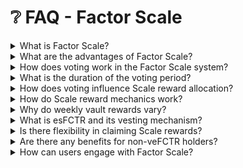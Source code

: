 # ❔ FAQ - Factor Scale

<details>

<summary>What is Factor Scale?</summary>

Factor Scale is a governance mechanism for [veFCTR](../fctr-token/#vefctr) holders, allowing them to vote on the allocation of Scale rewards to various strategies on a weekly basis.&#x20;

To ensure equitable distribution of emissions, Factor Scale implements TVL milestones whereby every subsequent TVL target achieved unlocks more [FCTR](../fctr-token/#fctr) rewards in the next epoch.

More info can be found on our [Factor Scale](./) Docs.

</details>

<details>

<summary>What are the advantages of Factor Scale?</summary>

The system offers decentralized governance, stimulating community engagement through governance objectivity and efficiency. It also provides strong incentives for [veFCTR](../fctr-token/#vefctr) holders through significant [esFCTR](../fctr-token/#esfctr) allocations.

</details>

<details>

<summary>How does voting work in the Factor Scale system?</summary>

Voting is community-driven and weighted, meaning [veFCTR](../fctr-token/#vefctr) holders can spread their votes across multiple strategies. The voting process is detailed [here](./#voting-process).

</details>

<details>

<summary>What is the duration of the voting period?</summary>

The voting period lasts 72 hours within a weekly epoch, providing ample time for stakeholder participation.

</details>

<details>

<summary>How does voting influence Scale reward allocation?</summary>

Voting with [veFCTR](../fctr-token/#vefctr) influences how weekly Scale rewards are allocated among different vaults. The percentage of votes a vault receives directly impacts its share of the rewards.

</details>

<details>

<summary>How do Scale reward mechanics work?</summary>

Stakeholders use their [veFCTR](../fctr-token/#vefctr) to vote on the allocation of weekly Scale rewards across different vaults. The rewards a vault receives depend on its share of the total votes. The mechanics involve:

* Higher [veFCTR](../fctr-token/#vefctr) holdings leading to increased individual rewards.
* Reward variance based on weekly voting outcomes.
* A multiplier effect on rewards for [veFCTR](../fctr-token/#vefctr) holders (e.g., a 2.5x multiplier depending on vault participation).

</details>

<details>

<summary>Why do weekly vault rewards vary?</summary>

Weekly vault rewards vary based on the outcomes of the [voting process](./#voting-process) as well as [emission milestones](./#fctr-emission-milestones), reflecting the community's consensus on which vaults should receive more or less of the total rewards.

</details>

<details>

<summary>What is esFCTR and its vesting mechanism?</summary>

Scale rewards are distributed as [esFCTR](../fctr-token/#esfctr), which are non-transferable and non-tradeable. It can be converted to FCTR on a 1:1 ratio over a 90-day vesting period, aimed at reducing sell-pressure and promoting long-term engagement. Vesting can be claimed at any time based on total time vested and is irreversible once initiated.

</details>

<details>

<summary>Is there flexibility in claiming Scale rewards?</summary>

Yes, claiming rewards is flexible and can be done at any time, allowing stakeholders to choose when to receive their rewards.

</details>

<details>

<summary>Are there any benefits for non-veFCTR holders?</summary>

Non-veFCTR holders still receive rewards, but at a lower rate compared to [veFCTR](../fctr-token/#vefctr) holders.

</details>

<details>

<summary>How can users engage with Factor Scale?</summary>

To participate in Factor Scale rewards, you can find a step-by-step guide [here](./#how-to-use-factor-scale).

</details>
